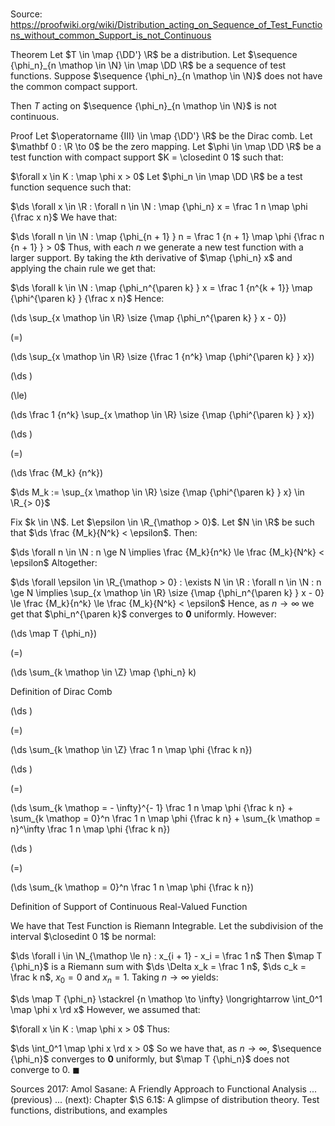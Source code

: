 # 

Source: https://proofwiki.org/wiki/Distribution_acting_on_Sequence_of_Test_Functions_without_common_Support_is_not_Continuous

Theorem
Let $T \in \map {\DD'} \R$ be a distribution.
Let $\sequence {\phi_n}_{n \mathop \in \N} \in \map \DD \R$ be a sequence of test functions.
Suppose $\sequence {\phi_n}_{n \mathop \in \N}$ does not have the common compact support.

Then $T$ acting on $\sequence {\phi_n}_{n \mathop \in \N}$ is not continuous.


Proof
Let $\operatorname {III} \in \map {\DD'} \R$ be the Dirac comb.
Let $\mathbf 0 : \R \to 0$ be the zero mapping.
Let $\phi \in \map \DD \R$ be a test function with compact support $K = \closedint 0 1$ such that:

$\forall x \in K : \map \phi x > 0$
Let $\phi_n \in \map \DD \R$ be a test function sequence such that:

$\ds \forall x \in \R : \forall n \in \N : \map {\phi_n} x = \frac 1 n \map \phi {\frac x n}$
We have that:

$\ds \forall n \in \N : \map {\phi_{n + 1} } n = \frac 1 {n + 1} \map \phi {\frac n {n + 1} } > 0$
Thus, with each $n$ we generate a new test function with a larger support.
By taking the $k$th derivative of $\map {\phi_n} x$ and applying the chain rule we get that:

$\ds \forall k \in \N : \map {\phi_n^{\paren k} } x = \frac 1 {n^{k + 1}} \map {\phi^{\paren k} } {\frac x n}$
Hence:














\(\ds \sup_{x \mathop \in \R} \size {\map {\phi_n^{\paren k} } x - 0}\)

\(=\)







\(\ds \sup_{x \mathop \in \R} \size {\frac 1 {n^k} \map {\phi^{\paren k} } x}\)




















\(\ds \)

\(\le\)







\(\ds \frac 1 {n^k} \sup_{x \mathop \in \R} \size {\map {\phi^{\paren k} } x}\)




















\(\ds \)

\(=\)







\(\ds \frac {M_k} {n^k}\)





$\ds M_k := \sup_{x \mathop \in \R} \size {\map {\phi^{\paren k} } x} \in \R_{> 0}$



Fix $k \in \N$.
Let $\epsilon \in \R_{\mathop > 0}$.
Let $N \in \R$ be such that $\ds \frac {M_k}{N^k} < \epsilon$.
Then:

$\ds \forall n \in \N : n \ge N \implies \frac {M_k}{n^k} \le \frac {M_k}{N^k} < \epsilon$
Altogether:

$\ds \forall \epsilon \in \R_{\mathop > 0} : \exists N \in \R : \forall n \in \N : n \ge N \implies \sup_{x \mathop \in \R} \size {\map {\phi_n^{\paren k} } x - 0} \le \frac {M_k}{n^k} \le \frac {M_k}{N^k} < \epsilon$
Hence, as $n \rightarrow \infty$ we get that $\phi_n^{\paren k}$ converges to $\mathbf 0$ uniformly. 
However:














\(\ds \map T {\phi_n}\)

\(=\)







\(\ds \sum_{k \mathop \in \Z} \map {\phi_n} k\)





Definition of Dirac Comb














\(\ds \)

\(=\)







\(\ds \sum_{k \mathop \in \Z} \frac 1 n \map \phi {\frac k n}\)




















\(\ds \)

\(=\)







\(\ds \sum_{k \mathop = - \infty}^{- 1} \frac 1 n \map \phi {\frac k n} + \sum_{k \mathop = 0}^n \frac 1 n \map \phi {\frac k n} + \sum_{k \mathop = n}^\infty \frac 1 n \map \phi {\frac k n}\)




















\(\ds \)

\(=\)







\(\ds \sum_{k \mathop = 0}^n \frac 1 n \map \phi {\frac k n}\)





Definition of Support of Continuous Real-Valued Function



We have that Test Function is Riemann Integrable.
Let the subdivision of the interval $\closedint 0 1$ be normal:

$\ds \forall i \in \N_{\mathop \le n} : x_{i + 1} - x_i = \frac 1 n$
Then $\map T {\phi_n}$ is a Riemann sum with $\ds \Delta x_k = \frac 1 n$, $\ds c_k = \frac k n$, $x_0 = 0$ and $x_n = 1$.
Taking $n \to \infty$ yields:

$\ds \map T {\phi_n} \stackrel {n \mathop \to \infty} \longrightarrow \int_0^1 \map \phi x \rd x$
However, we assumed that:

$\forall x \in K : \map \phi x > 0$
Thus:

$\ds \int_0^1 \map \phi x \rd x > 0$
So we have that, as $n \to \infty$, $\sequence {\phi_n}$ converges to $\mathbf 0$ uniformly, but $\map T {\phi_n}$ does not converge to $0$.
$\blacksquare$


Sources
2017: Amol Sasane: A Friendly Approach to Functional Analysis ... (previous) ... (next): Chapter $\S 6.1$: A glimpse of distribution theory. Test functions, distributions, and examples




